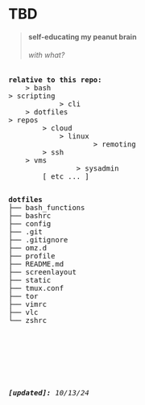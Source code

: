 TBD
=======
>
> #### self-educating my peanut brain
> ###### _with what?_

<pre>
<b>relative to this repo:</b>
	> bash
> scripting
			> cli
	> dotfiles
> repos
		> cloud
			> linux
					> remoting
		> ssh
	> vms
				> sysadmin
		[ etc ... ]
</pre>

<pre>

<b>dotfiles</b>
├── bash_functions
├── bashrc
├── config
├── .git
├── .gitignore
├── omz.d
├── profile
├── README.md
├── screenlayout
├── static
├── tmux.conf
├── tor
├── vimrc
├── vlc
└── zshrc
<br>
<br>
<br>
<br>
<i><b>[updated]: </b>10/13/24</i>
